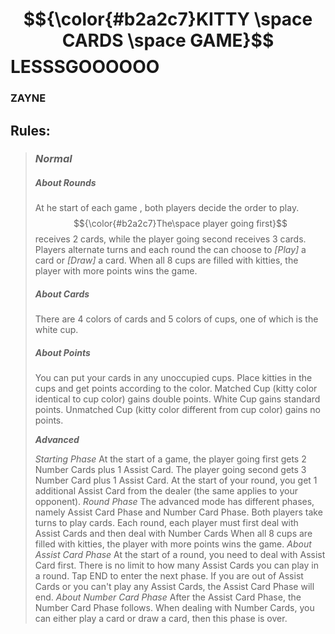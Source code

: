 #  $${\color{#b2a2c7}KITTY \space CARDS \space GAME}$$ LESSSGOOOOOO 
### ZAYNE

## Rules:

>### ***Normal***
>
>##### *About Rounds*
>At he start of each game , both players decide the order to play.  $${\color{#b2a2c7}The\space player going first}$$ receives 2 cards, while the player going second receives 3 cards.
>Players alternate turns and each round the can choose to *[Play]* a card or *[Draw]* a card.
>When all 8 cups are filled with kitties, the player with more points wins the game.
>##### *About Cards*
>There are 4 colors of cards and 5 colors of cups, one of which is the white cup.
>##### *About Points*
>You can put your cards in any unoccupied cups.
>Place kitties in the cups and get points according to the color.
>Matched Cup (kitty color identical to cup color) gains double points. White Cup gains standard points.
>Unmatched Cup (kitty color different from cup color) gains no points.
>
>***Advanced***
>
>*Starting Phase*
>At the start of a game, the player going first gets 2 Number Cards plus 1 Assist Card. The player going second gets 3 Number Card plus 1 Assist Card.
>At the start of your round, you get 1 additional Assist Card from the dealer (the same applies to your opponent).
>*Round Phase*
>The advanced mode has different phases, namely Assist Card Phase and Number Card Phase.
>Both players take turns to play cards. Each round, each player must first deal with Assist Cards and then deal with Number Cards
>When all 8 cups are filled with kitties, the player with more points wins the game.
>*About Assist Card Phase*
>At the start of a round, you need to deal with Assist Card first.
>There is no limit to how many Assist Cards you can play in a round. Tap END to enter the next phase.
>If you are out of Assist Cards or you can't play any Assist Cards, the Assist Card Phase will end.
>*About Number Card Phase*
>After the Assist Card Phase, the Number Card Phase follows.
>When dealing with Number Cards, you can either play a card or draw a card, then this phase is over.
